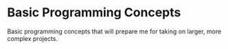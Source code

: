 # Basic Programming Concepts

Basic programming concepts that will prepare me for taking on larger, more complex projects.

